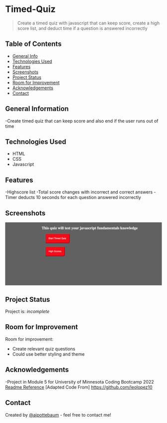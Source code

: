 # Timed-Quiz
> Create a timed quiz with javascript that can keep score, create a high score list, and deduct time if a question is answered incorrectly

## Table of Contents
* [General Info](#general-information)
* [Technologies Used](#technologies-used)
* [Features](#features)
* [Screenshots](#screenshots)
* [Project Status](#project-status)
* [Room for Improvement](#room-for-improvement)
* [Acknowledgements](#acknowledgements)
* [Contact](#contact)
## General Information
-Create timed quiz that can keep score and also end if the user runs out of time

## Technologies Used
- HTML
- CSS
- Javascript

## Features
-Highscore list
-Total score changes with incorrect and correct answers
-Timer deducts 10 seconds for each question answered incorrectly

## Screenshots
![Screenshot](/timed-quiz.png)

## Project Status
Project is: _incomplete_


## Room for Improvement

Room for improvement:
- Create relevant quiz questions
- Could use better styling and theme

## Acknowledgements
-Project in Module 5 for University of Minnesota Coding Bootcamp 2022
[Readme Reference](https://www.freecodecamp.org/news/how-to-write-a-good-readme-file/)
[Adapted Code From] https://github.com/leolopez10

## Contact
Created by [@ajpottebaum](git@github.com:ajpottebaum/ajpottebaum.git) - feel free to contact me!
